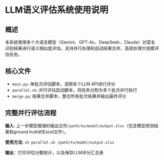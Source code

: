 # LLM语义评估系统使用说明

## 概述

本系统使用多个大语言模型（Gemini、GPT-4o、DeepSeek、Claude）对菜名识别结果进行语义相似度评估。支持并行处理和自动结果合并，高效处理大规模评估任务。

## 核心文件

- `main.py`: 单批次评估脚本，调用多个LLM API进行评分
- `parallel.sh`: 并行评估启动脚本，将任务分割为多个批次并行执行
- `merge.py`: 结果合并脚本，整合所有批次结果并输出最终评分

## 完整并行评估流程

**输入**: 上一步模型推理的输出文件`/path/to/model/output.xlsx`（包含模型预测结果和ground truth的Excel文件）。

**使用方法**: `sh parallel.sh /path/to/model/output.xlsx`

**输出**：打印评估分数统计，以及保存LLM评分汇总表